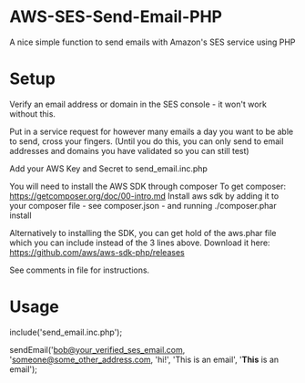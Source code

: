 # AWS-SES-Send-Email-PHP
A nice simple function to send emails with Amazon's SES service using PHP


# Setup

Verify an email address or domain in the SES console - it won't work without this.

Put in a service request for however many emails a day you want to be able to send, cross your fingers.
(Until you do this, you can only send to email addresses and domains you have validated so you can still test)

Add your AWS Key and Secret to send_email.inc.php

You will need to install the AWS SDK through composer
To get composer: https://getcomposer.org/doc/00-intro.md
Install aws sdk by adding it to your composer file - see composer.json - and running ./composer.phar install


Alternatively to installing the SDK, you can get hold of the aws.phar file which you can include instead of the 3 lines above.
Download it here: https://github.com/aws/aws-sdk-php/releases

See comments in file for instructions.

# Usage

include('send_email.inc.php');

sendEmail('bob@your_verified_ses_email.com, 'someone@some_other_address.com, 'hi!', 'This is an email', '<strong>This</strong> is an email');

